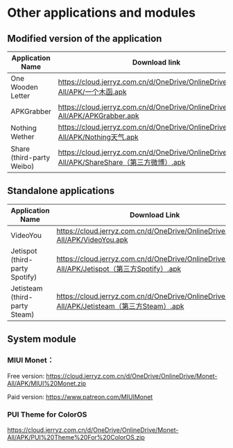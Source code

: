 # Other applications and modules

## Modified version of the application

| Application Name | Download link |
| --- | --- |
| One Wooden Letter | https://cloud.jerryz.com.cn/d/OneDrive/OnlineDrive/Monet-All/APK/一个木函.apk |
| APKGrabber | https://cloud.jerryz.com.cn/d/OneDrive/OnlineDrive/Monet-All/APK/APKGrabber.apk |
| Nothing Wether | https://cloud.jerryz.com.cn/d/OneDrive/OnlineDrive/Monet-All/APK/Nothing天气.apk |
| Share (third-party Weibo) | https://cloud.jerryz.com.cn/d/OneDrive/OnlineDrive/Monet-All/APK/ShareShare（第三方微博）.apk |

## Standalone applications

| Application Name | Download Link |
| --- | --- |
| VideoYou | https://cloud.jerryz.com.cn/d/OneDrive/OnlineDrive/Monet-All/APK/VideoYou.apk |
| Jetispot (third-party Spotify) | https://cloud.jerryz.com.cn/d/OneDrive/OnlineDrive/Monet-All/APK/Jetispot（第三方Spotify）.apk |
| Jetisteam (third-party Steam) | https://cloud.jerryz.com.cn/d/OneDrive/OnlineDrive/Monet-All/APK/Jetisteam（第三方Steam）.apk |

## System module

### MIUI Monet：

Free version: https://cloud.jerryz.com.cn/d/OneDrive/OnlineDrive/Monet-All/APK/MIUI%20Monet.zip

Paid version: https://www.patreon.com/MIUIMonet

### PUI Theme for ColorOS
https://cloud.jerryz.com.cn/d/OneDrive/OnlineDrive/Monet-All/APK/PUI%20Theme%20For%20ColorOS.zip
